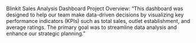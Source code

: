 Blinkit Sales Analysis Dashboard 
Project Overview: “This dashboard was designed to help our team make data-driven decisions by visualizing key performance indicators (KPIs) such as total sales, outlet establishment, and average ratings. The primary goal was to streamline data analysis and enhance our strategic planning.”
